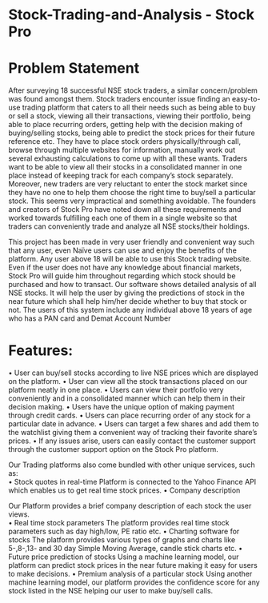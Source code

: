 # Stock-Trading-and-Analysis - Stock Pro

# Problem Statement
After surveying 18 successful NSE stock traders, a similar concern/problem was found amongst them. 
Stock traders encounter issue finding an easy-to-use trading platform that caters to all their needs such as 
being able to buy or sell a stock, viewing all their transactions, viewing their portfolio, being able to place 
recurring orders, getting help with the decision making of buying/selling stocks, being able to predict the 
stock prices for their future reference etc. They have to place stock orders physically/through call, browse 
through multiple websites for information, manually work out several exhausting calculations to come up 
with all these wants. Traders want to be able to view all their stocks in a consolidated manner in one place 
instead of keeping track for each company’s stock separately. Moreover, new traders are very reluctant to 
enter the stock market since they have no one to help them choose the right time to buy/sell a particular stock.
This seems very impractical and something avoidable.
The founders and creators of Stock Pro have noted down all these requirements and worked towards fulfilling 
each one of them in a single website so that traders can conveniently trade and analyze all NSE stocks/their 
holdings.

This project has been made in very user friendly and convenient way such that any user, even Naïve users can 
use and enjoy the benefits of the platform.
Any user above 18 will be able to use this Stock trading website. Even if the user does not have any knowledge 
about financial markets, Stock Pro will guide him throughout regarding which stock should be purchased and 
how to transact. Our software shows detailed analysis of all NSE stocks. It will help the user by giving the predictions of stock in the near future which shall 
help him/her decide whether to buy that stock or not.
The users of this system include any individual above 18 years of age who has a PAN card and Demat Account 
Number

# Features: 
• User can buy/sell stocks according to live NSE prices which are displayed on the platform. 
• User can view all the stock transactions placed on our platform neatly in one place. 
• Users can view their portfolio very conveniently and in a consolidated manner which can help 
them in their decision making. 
• Users have the unique option of making payment through credit cards. 
• Users can place recurring order of any stock for a particular date in advance. 
• Users can target a few shares and add them to the watchlist giving them a convenient way of 
tracking their favorite share’s prices. 
• If any issues arise, users can easily contact the customer support through the customer support 
option on the Stock Pro platform. 
 
Our Trading platforms also come bundled with other unique services, such as:  
• Stock quotes in real-time 
Platform is connected to the Yahoo Finance API which enables us to get real time stock prices. 
• Company description 
 
Our Platform provides a brief company description of each stock the user views.  
• Real time stock parameters 
The platform provides real time stock parameters such as day high/low, PE ratio etc. 
• Charting software for stocks 
The platform provides various types of graphs and charts like 5-,8-,13- and 30 day Simple 
Moving Average, candle stick charts etc. 
• Future price prediction of stocks 
Using a machine learning model, our platform can predict stock prices in the near future 
making it easy for users to make decisions. 
• Premium analysis of a particular stock 
Using another machine learning model, our platform provides the confidence score for any 
stock listed in the NSE helping our user to make buy/sell calls. 
